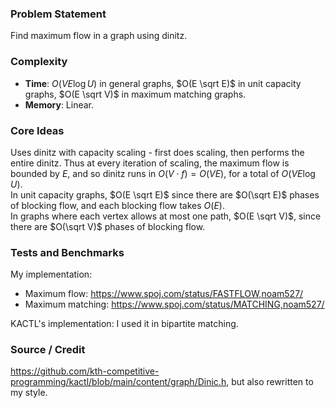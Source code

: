 ### Problem Statement
Find maximum flow in a graph using dinitz.

### Complexity
- **Time**: $O(VE \log U)$ in general graphs, $O(E \sqrt E)$ in unit capacity graphs, $O(E \sqrt V)$ in maximum matching graphs.
- **Memory**: Linear.

### Core Ideas
Uses dinitz with capacity scaling - first does scaling, then performs the entire dinitz. Thus at every iteration of scaling, the maximum flow is bounded by $E$, and so dinitz runs in $O(V\cdot f) = O(VE)$, for a total of $O(VE \log U)$.<br>
In unit capacity graphs, $O(E \sqrt E)$ since there are $O(\sqrt E)$ phases of blocking flow, and each blocking flow takes $O(E)$.<br>
In graphs where each vertex allows at most one path, $O(E \sqrt V)$, since there are $O(\sqrt V)$ phases of blocking flow.

### Tests and Benchmarks
My implementation:
- Maximum flow: https://www.spoj.com/status/FASTFLOW,noam527/
- Maximum matching: https://www.spoj.com/status/MATCHING,noam527/

KACTL's implementation: I used it in bipartite matching.

### Source / Credit
https://github.com/kth-competitive-programming/kactl/blob/main/content/graph/Dinic.h, but also rewritten to my style.